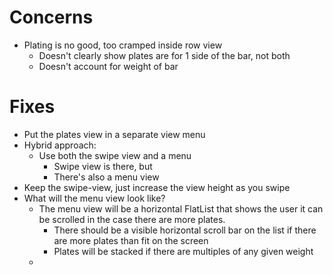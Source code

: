 # Concerns
- Plating is no good, too cramped inside row view
	- Doesn't clearly show plates are for 1 side of the bar, not both
	- Doesn't account for weight of bar

# Fixes
- Put the plates view in a separate view menu
- Hybrid approach:
	- Use both the swipe view and a menu
		- Swipe view is there, but
		- There's also a menu view
- Keep the swipe-view, just increase the view height as you swipe
- What will the menu view look like?
	- The menu view will be a horizontal FlatList that shows the user it can be scrolled in the case there are more plates.
		- There should be a visible horizontal scroll bar on the list if there are more plates than fit on the screen
		- Plates will be stacked if there are multiples of any given weight
	- 